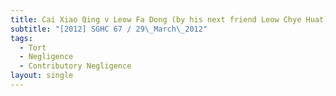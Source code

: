 ```yaml
---
title: Cai Xiao Qing v Leow Fa Dong (by his next friend Leow Chye Huat)
subtitle: "[2012] SGHC 67 / 29\_March\_2012"
tags:
  - Tort
  - Negligence
  - Contributory Negligence
layout: single
---
```


